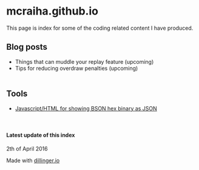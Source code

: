 # mcraiha.github.io

This page is index for some of the coding related content I have produced.

## Blog posts
- Things that can muddle your replay feature (upcoming)
- Tips for reducing overdraw penalties (upcoming)
&nbsp;  
&nbsp;

## Tools
- [Javascript/HTML for showing BSON hex binary as JSON](http://mcraiha.github.io/tools/BSONhexToJSON/bsonhextojson.html)  
&nbsp;  
&nbsp;

#### Latest update of this index
2th of April 2016

Made with [dillinger.io](http://dillinger.io)